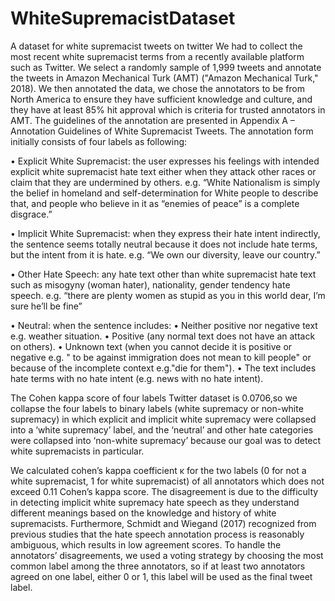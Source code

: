 # WhiteSupremacistDataset
A dataset for white supremacist tweets on twitter 
We had to collect the most recent white supremacist terms from a recently available platform such as Twitter. We select a randomly sample of 1,999 tweets and annotate the tweets in Amazon Mechanical Turk (AMT) ("Amazon Mechanical Turk," 2018). We then annotated the data, we chose the annotators to be from North America to ensure they have sufficient knowledge and culture, and they have at least 85% hit approval which is criteria for trusted annotators in AMT. 
The guidelines of the annotation are presented in Appendix A – Annotation Guidelines of White Supremacist Tweets. The annotation form initially consists of four labels as following:

•	Explicit White Supremacist: the user expresses his feelings with intended explicit white supremacist hate text either when they attack other races or claim that they are undermined by others.
e.g. “White Nationalism is simply the belief in homeland and self-determination for White people to describe that, and people who believe in it as “enemies of peace” is a complete disgrace.”

•	Implicit White Supremacist: when they express their hate intent indirectly, the sentence seems totally neutral because it does not include hate terms, but the intent from it is hate.
e.g. “We own our diversity, leave our country.”

•	Other Hate Speech: any hate text other than white supremacist hate text such as misogyny (woman hater), nationality, gender tendency hate speech.
e.g. “there are plenty women as stupid as you in this world dear, I’m sure he’ll be fine”

•	Neutral: when the sentence includes:
        • Neither positive nor negative text e.g. weather situation.
        • Positive (any normal text does not have an attack on others).
        • Unknown text (when you cannot decide it is positive or negative e.g. " to be against immigration does not mean to kill people" or because of the incomplete context     e.g."die for them").
        • The text includes hate terms with no hate intent (e.g. news with no hate intent).
        
 The Cohen kappa score of four labels Twitter dataset is 0.0706,so we collapse the four labels to binary labels (white supremacy or non-white supremacy) in which explicit and implicit white supremacy were collapsed into a ‘white supremacy’ label, and the ‘neutral’ and other hate categories were collapsed into ‘non-white supremacy’ because our goal was to detect white supremacists in particular. 
 
We calculated cohen’s kappa coefficient κ for the two labels (0 for not a white supremacist, 1 for white supremacist) of all annotators which does not exceed 0.11 Cohen’s kappa score. The disagreement is due to the difficulty in detecting implicit white supremacy hate speech as they understand different meanings based on the knowledge and history of white supremacists. Furthermore, Schmidt and Wiegand (2017) recognized from previous studies that the hate speech annotation process is reasonably ambiguous, which results in low agreement scores. To handle the annotators’ disagreements, we used a voting strategy by choosing the most common label among the three annotators, so if at least two annotators agreed on one label, either 0 or 1, this label will be used as the final tweet label. 
